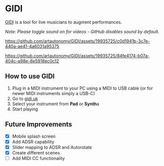 # GIDI
[GIDI](https://gidi.uk) is a tool for live musicians to augment performances.

*Note: Please toggle sound on for videos - GitHub disables sound by default.*

https://github.com/artautonomy/GIDI/assets/19935725/c0d1941b-3c7e-440a-ae41-4a6031a95375

https://github.com/artautonomy/GIDI/assets/19935725/84fe4174-b07a-404c-a98e-8e5918ec0c12

## How to use GIDI

1. Plug in a MIDI instrument to your PC using a MIDI to USB cable (or for newer MIDI instruments simply a USB-C)
2. Go to [gidi.uk](https://gidi.uk)
3. Select your instrument from **Pad** or **Synth**a
4. Start playing

## Future Improvements

- [x] Mobile splash screen
- [x] Add ADSR capability
- [x] Slider mapping to ADSR and Autorotate
- [x] Create different scenes
- [ ] Add MIDI CC functionality 
